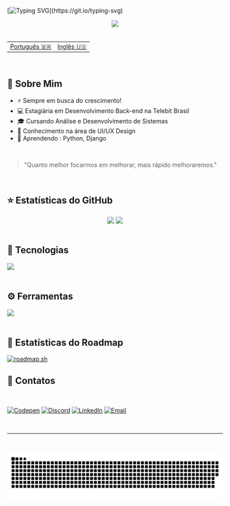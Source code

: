 [![Typing SVG](https://readme-typing-svg.herokuapp.com/?color=c77dff&size=23&center=true&vCenter=true&width=1000&lines=Oii+Me+Chamo+Roberta+Fontes;Sejam+Bem-Vindos+ao+meu+Github!)](https://git.io/typing-svg)

<div align=center>
<img height="60em" src="https://media4.giphy.com/media/v1.Y2lkPTc5MGI3NjExYnhidzU0Zm8xbHZ6cnBmb2d1Z2Ixam1ta3JvbnJoMzdrN2ptOTk0diZlcD12MV9pbnRlcm5hbF9naWZfYnlfaWQmY3Q9cw/UQ1EI1ML2ABQdbebup/giphy.webp">
</div>

<br>

<div>    
<table>
    <td><a align="left" alt="en" align="right" title="traduzir readme para português" href="https://github.com/betafontes/betafontes/blob/main/README.md" target="_blank">Português 🇧🇷</a></td>
    <td><a align="left" alt="pt-br" align="right" title="traduzir readme para inglês" href="https://github.com/betafontes/betafontes/blob/main/README-en.md" target="_blank">Inglês 🇺🇸</a></td>
</table>
</div>

<br>

## 💟 Sobre Mim

- ⚡ Sempre em busca do crescimento!
- 💻 Estagiária em Desenvolvimento Back-end na Telebit Brasil
- 🎓 Cursando Análise e Desenvolvimento de Sistemas
- 🎨 Conhecimento na área de UI/UX Design
- 🚀 Aprendendo : Python, Django


 <br>
 
  > "Quanto melhor focarmos em melhorar, mais rápido melhoraremos."

 <br>
  
  ## ⭐ Estatísticas do GitHub
  
  <div align="center">  
     <img height="170em" src="https://github-readme-streak-stats.herokuapp.com/?user=betafontes&theme=material-palenight_border=true&theme=material-palenight" /> 
     <img height="170em" src="https://github-readme-stats.vercel.app/api/top-langs/?username=betafontes&theme=material-palenight&show_icons=true&hide_border=false&layout=compact"/>
  </div>

  <br>

  ## 🦄 Tecnologias 

  <div style="display: inline_block">
  <a href="https://skillicons.dev">
    <img 
      src="https://skillicons.dev/icons?i=html,css,javascript,react,nodejs,nextjs,tailwindcss,python,django,mysql&perline=19" 
      width="520" 
      height="auto" />
  </a>
</div>

<br>

   ## ⚙️ Ferramentas

<div style="display: inline_block">
  <a href="https://skillicons.dev">
    <img 
      src="https://skillicons.dev/icons?i=vscode,git,figma&perline=19" 
      width="150" 
      height="auto" />
  </a>
</div>

 <br>

 
  ## 🎯 Estatísticas do Roadmap

  [![roadmap.sh](https://roadmap.sh/card/wide/6744f9ee5434bf319af6a211?variant=dark&roadmaps=full-stack%2Cpython)](https://roadmap.sh)

 ## 💌 Contatos

 <br>
 
 <div> 

   [![Codepen](https://img.shields.io/badge/-codepen-%FF7F3F?style=for-the-badge&logo=codepen&logoColor=white "Codepen")](https://codepen.io/betafontes)
   [![Discord](https://img.shields.io/badge/@betafontes-7289DA?style=for-the-badge&logo=discord&logoColor=white "My Discord user")](#)
   [![LinkedIn](https://img.shields.io/badge/LinkedIn-0077B5?style=for-the-badge&logo=linkedin&logoColor=white "LinkedIn")](https://www.linkedin.com/in/roberta-fontes/)
   [![Email](https://img.shields.io/badge/Gmail-ca0b4a?style=for-the-badge&logo=gmail&logoColor=white "Email")](mailto:betafontesdev@gmail.com)
  
<br>

<hr>

 <br>

   ![Snake animation](https://github.com/betafontes/betafontes/blob/output/github-contribution-grid-snake.svg)
</div>
